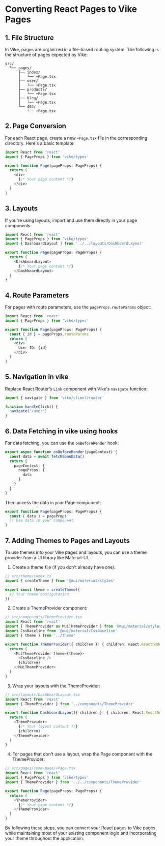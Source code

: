 # Converting React Pages to Vike Pages

## 1. File Structure

In Vike, pages are organized in a file-based routing system. The following is the structure of pages expected by Vike:

```
src/
  └── pages/
      ├── index/
      │   └── +Page.tsx
      ├── user/
      │   └── +Page.tsx
      ├── products/
      │   └── +Page.tsx
      ├── blog/
      │   └── +Page.tsx
      └── 404/
          └── +Page.tsx
```

## 2. Page Conversion

For each React page, create a new `+Page.tsx` file in the corresponding directory. Here's a basic template:

```typescript
import React from 'react'
import { PageProps } from 'vike/types'

export function Page(pageProps: PageProps) {
  return (
    <div>
      {/* Your page content */}
    </div>
  )
}
```

## 3. Layouts

If you're using layouts, import and use them directly in your page components:

```typescript
import React from 'react'
import { PageProps } from 'vike/types'
import { DashboardLayout } from '../../layouts/DashboardLayout'

export function Page(pageProps: PageProps) {
  return (
    <DashboardLayout>
      {/* Your page content */}
    </DashboardLayout>
  )
}
```

## 4. Route Parameters

For pages with route parameters, use the `pageProps.routeParams` object:

```typescript
import React from 'react'
import { PageProps } from 'vike/types'

export function Page(pageProps: PageProps) {
  const { id } = pageProps.routeParams
  return (
    <div>
      User ID: {id}
    </div>
  )
}
```

## 5. Navigation in vike

Replace React Router's `Link` component with Vike's `navigate` function:

```typescript
import { navigate } from 'vike/client/router'

function handleClick() {
  navigate('/user')
}
```

## 6. Data Fetching in vike using hooks

For data fetching, you can use the `onBeforeRender` hook:

```typescript
export async function onBeforeRender(pageContext) {
  const data = await fetchSomeData()
  return {
    pageContext: {
      pageProps: {
        data
      }
    }
  }
}
```

Then access the data in your Page component:

```typescript
export function Page(pageProps: PageProps) {
  const { data } = pageProps
  // Use data in your component
}
```

## 7. Adding Themes to Pages and Layouts

To use themes into your Vike pages and layouts, you can use a theme provider from a UI library like Material-UI.
1. Create a theme file (if you don't already have one):

```typescript
// src/theme/index.ts
import { createTheme } from '@mui/material/styles'

export const theme = createTheme({
  // Your theme configuration
})
```

2. Create a ThemeProvider component:

```typescript
// src/components/ThemeProvider.tsx
import React from 'react'
import { ThemeProvider as MuiThemeProvider } from '@mui/material/styles'
import CssBaseline from '@mui/material/CssBaseline'
import { theme } from '../theme'

export function ThemeProvider({ children }: { children: React.ReactNode }) {
  return (
    <MuiThemeProvider theme={theme}>
      <CssBaseline />
      {children}
    </MuiThemeProvider>
  )
}
```

3. Wrap your layouts with the ThemeProvider:

```typescript
// src/layouts/DashboardLayout.tsx
import React from 'react'
import { ThemeProvider } from '../components/ThemeProvider'

export function DashboardLayout({ children }: { children: React.ReactNode }) {
  return (
    <ThemeProvider>
      {/* Your layout content */}
      {children}
    </ThemeProvider>
  )
}
```

4. For pages that don't use a layout, wrap the Page component with the ThemeProvider:

```typescript
// src/pages/some-page/+Page.tsx
import React from 'react'
import { PageProps } from 'vike/types'
import { ThemeProvider } from '../../components/ThemeProvider'

export function Page(pageProps: PageProps) {
  return (
    <ThemeProvider>
      {/* Your page content */}
    </ThemeProvider>
  )
}
```

By following these steps, you can convert your React pages to Vike pages while maintaining most of your existing component logic and incorporating your theme throughout the application.